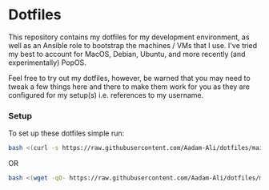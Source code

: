 # Dotfiles

This repository contains my dotfiles for my development environment, as well as an Ansible role to bootstrap the machines / VMs that I use. I've tried my best to account for MacOS, Debian, Ubuntu, and more recently (and experimentally) PopOS.

Feel free to try out my dotfiles, however, be warned that you may need
to tweak a few things here and there to make them work for you as they are
configured for my setup(s) i.e. references to my username.

### Setup

To set up these dotfiles simple run:
```bash
bash <(curl -s https://raw.githubusercontent.com/Aadam-Ali/dotfiles/main/scripts/dot)
```
OR
```bash
bash <(wget -qO- https://raw.githubusercontent.com/Aadam-Ali/dotfiles/main/scripts/dot)
```
